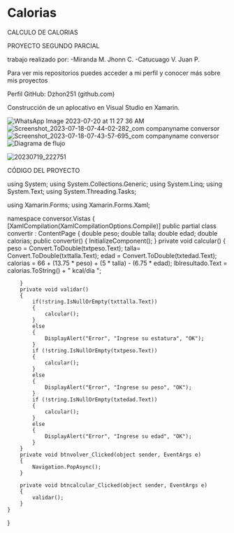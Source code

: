 # Calorias
CALCULO DE CALORIAS

PROYECTO SEGUNDO PARCIAL


trabajo realizado por:
  -Miranda M. Jhonn C.
  -Catucuago V. Juan P.

Para ver mis repositorios puedes acceder a mi perfil y conocer más sobre mis proyectos

Perfil GitHub: Dzhon251 (github.com)

Construcción de un aplocativo en Visual Studio en Xamarin.

![WhatsApp Image 2023-07-20 at 11 27 36 AM](https://github.com/dakrosP2/Calorias/assets/133244353/a0c3adf7-615c-43f8-906d-fee07f4331b7)
![Screenshot_2023-07-18-07-44-02-282_com companyname conversor](https://github.com/dakrosP2/Calorias/assets/133244354/f7a910cf-2c16-4293-ab2e-5d0948450c1f)
![Screenshot_2023-07-18-07-43-57-695_com companyname conversor](https://github.com/dakrosP2/Calorias/assets/133244354/3362519b-d4bf-47f2-b81f-5a541d64d8d8)
![Diagrama de flujo](https://github.com/dakrosP2/Calorias/assets/133244354/2a2b8eaa-4530-4c52-9d00-362aa9d6c98d)

![20230719_222751](https://github.com/dakrosP2/Calorias/assets/133244354/6adaaad2-f404-425d-a19e-da1b3629a490)



CÓDIGO DEL PROYECTO

using System;
using System.Collections.Generic;
using System.Linq;
using System.Text;
using System.Threading.Tasks;

using Xamarin.Forms;
using Xamarin.Forms.Xaml;

namespace conversor.Vistas
{
    [XamlCompilation(XamlCompilationOptions.Compile)]
    public partial class convertir : ContentPage
    {
        double peso;
        double talla;
        double edad;
        double calorias;
        public convertir()
        {
            InitializeComponent();
        }
        private void calcular()
        {
            peso = Convert.ToDouble(txtpeso.Text);
            talla= Convert.ToDouble(txttalla.Text);
            edad = Convert.ToDouble(txtedad.Text);
            calorias = 66 + (13.75 * peso) + (5 * talla) - (6.75 * edad);
            lblresultado.Text = calorias.ToString() + " kcal/dia ";

        }
        private void validar()
        {
            if(!string.IsNullOrEmpty(txttalla.Text))
            {
                calcular();
            }
            else
            {
                DisplayAlert("Error", "Ingrese su estatura", "OK");
            }
            if (!string.IsNullOrEmpty(txtpeso.Text))
            {
                calcular();
            }
            else
            {
                DisplayAlert("Error", "Ingrese su peso", "OK");
            }
            if (!string.IsNullOrEmpty(txtedad.Text))
            {
                calcular();
            }
            else
            {
                DisplayAlert("Error", "Ingrese su edad", "OK");
            }
        }
        private void btnvolver_Clicked(object sender, EventArgs e)
        {
            Navigation.PopAsync();
        }

        private void btncalcular_Clicked(object sender, EventArgs e)
        {
            validar();
        }
    }
}
